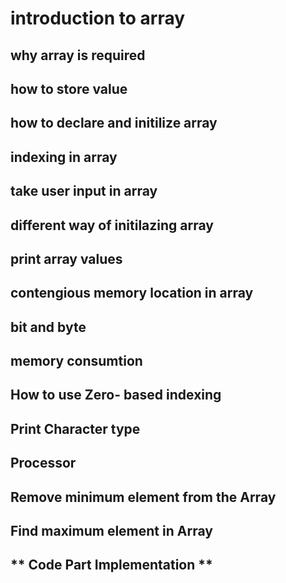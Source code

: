 # introduction to array 


## why array is required

## how to store value

## how to declare and initilize array 

## indexing in array 

## take user input in array

## different way of initilazing array

## print array values

## contengious memory location in array

## bit and byte

## memory consumtion

## How to use  Zero- based indexing

## Print Character type

## Processor 

## Remove minimum element from the Array 

## Find maximum element in Array 

## ** Code Part Implementation **